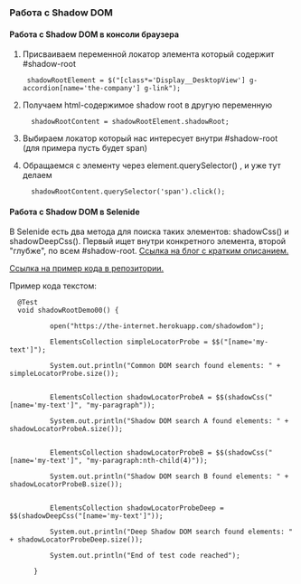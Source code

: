 ### Работа с Shadow DOM


#### Работа с Shadow DOM в консоли браузера 


1. Присваиваем переменной локатор элемента который содержит #shadow-root  
   
        shadowRootElement = $("[class*='Display__DesktopView'] g-accordion[name='the-company'] g-link");

2. Получаем html-содержимое shadow root в другую переменную  

         shadowRootContent = shadowRootElement.shadowRoot;

3. Выбираем локатор который нас интересует внутри #shadow-root (для примера пусть будет span)


4. Обращаемся с элементу через element.querySelector() , и уже тут делаем 
 
         shadowRootContent.querySelector('span').click();



#### Работа с Shadow DOM в Selenide

В Selenide есть два метода для поиска таких элементов: shadowCss() и shadowDeepCss(). 
Первый ищет внутри конкретного элемента, второй "глубже", по всем #shadow-root. 
[Ссылка на блог с кратким описанием.](https://ru.selenide.org/2022/09/24/selenide-6.8.0/)

[Ссылка на пример кода в репозитории.](../../src/test/java/examples/ShadowRootDemo.java) 

Пример кода текстом:

      @Test
      void shadowRootDemo00() {
      
              open("https://the-internet.herokuapp.com/shadowdom");
      
              ElementsCollection simpleLocatorProbe = $$("[name='my-text']");
      
              System.out.println("Common DOM search found elements: " + simpleLocatorProbe.size());
      
      
              ElementsCollection shadowLocatorProbeA = $$(shadowCss("[name='my-text']", "my-paragraph"));
      
              System.out.println("Shadow DOM search A found elements: " + shadowLocatorProbeA.size());
      
      
              ElementsCollection shadowLocatorProbeB = $$(shadowCss("[name='my-text']", "my-paragraph:nth-child(4)"));
      
              System.out.println("Shadow DOM search B found elements: " + shadowLocatorProbeB.size());
      
      
              ElementsCollection shadowLocatorProbeDeep = $$(shadowDeepCss("[name='my-text']"));
      
              System.out.println("Deep Shadow DOM search found elements: " + shadowLocatorProbeDeep.size());
      
              System.out.println("End of test code reached");
      
          }

